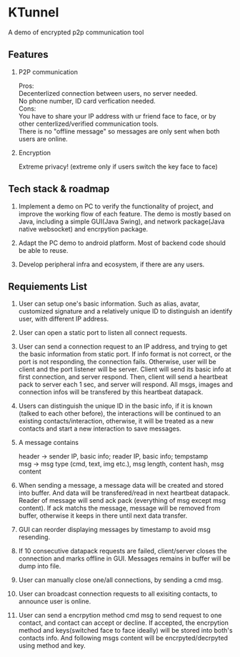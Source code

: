 # KTunnel
A demo of encrypted p2p communication tool

## Features
1. P2P communication

    Pros:\
        Decenterlized connection between users, no server needed. \
        No phone number, ID card verfication needed. \
    Cons:\
        You have to share your IP address with ur friend face to face, or by other centerlized/verified communication tools.\
        There is no "offline message" so messages are only sent when both users are online.
2. Encryption

    Extreme privacy! (extreme only if users switch the key face to face)

## Tech stack & roadmap

1. Implement a demo on PC to verify the functionality of project, and improve the working flow of each feature. The demo is mostly based on Java, including a simple GUI(Java Swing), and network package(Java native websocket) and encrpytion package.

2. Adapt the PC demo to android platform. Most of backend code should be able to reuse.

3. Develop peripheral infra and ecosystem, if there are any users. 

## Requiements List
1. User can setup one's basic information. Such as alias, avatar, customized signature and a relatively unique ID to distinguish an identify user, with different IP address.
2. User can open a static port to listen all connect requests.
3. User can send a connection request to an IP address, and trying to get the basic information from static port. If info format is not correct, or the port is not responding, the connection fails. Otherwise, user will be client and the port listener will be server. Client will send its basic info at first connection, and server respond. Then, client will send a heartbeat pack to server each 1 sec, and server will respond. All msgs, images and connection infos will be transfered by this heartbeat datapack.
4. Users can distinguish the unique ID in the basic info, if it is known (talked to each other before), the interactions will be continued to an existing contacts/interaction, otherwise, it will be treated as a new contacts and start a new interaction to save messages.
5. A message contains
    
    header -> sender IP, basic info; reader IP, basic info; tempstamp\
    msg -> msg type (cmd, text, img etc.), msg length, content hash, msg content

6. When sending a message, a message data will be created and stored into buffer. And data will be transfered/read in next heartbeat datapack. Reader of message will send ack pack (everything of msg except msg content). If ack matchs the message, message will be removed from buffer, otherwise it keeps in there until next data transfer.

7. GUI can reorder displaying messages by timestamp to avoid msg resending.

8. If 10 consecutive datapack requests are failed, client/server closes the connection and marks offline in GUI. Messages remains in buffer will be dump into file.

9. User can manually close one/all connections, by sending a cmd msg.

10. User can broadcast connection requests to all exisiting contacts, to announce user is online. 

11. User can send a encrpytion method cmd msg to send request to one contact, and contact can accept or decline. If accepted, the encrpytion method and keys(switched face to face ideally) will be stored into both's contacts info. And following msgs content will be encrpyted/decrpyted using method and key.
